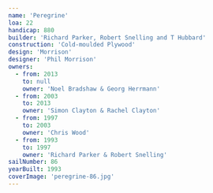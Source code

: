 ```yaml
---
name: 'Peregrine'
loa: 22
handicap: 880
builder: 'Richard Parker, Robert Snelling and T Hubbard'
construction: 'Cold-moulded Plywood'
design: 'Morrison'
designer: 'Phil Morrison'
owners:
  - from: 2013
    to: null
    owner: 'Noel Bradshaw & Georg Herrmann'
  - from: 2003
    to: 2013
    owner: 'Simon Clayton & Rachel Clayton'
  - from: 1997
    to: 2003
    owner: 'Chris Wood'
  - from: 1993
    to: 1997
    owner: 'Richard Parker & Robert Snelling'
sailNumber: 86
yearBuilt: 1993
coverImage: 'peregrine-86.jpg'
---
```

